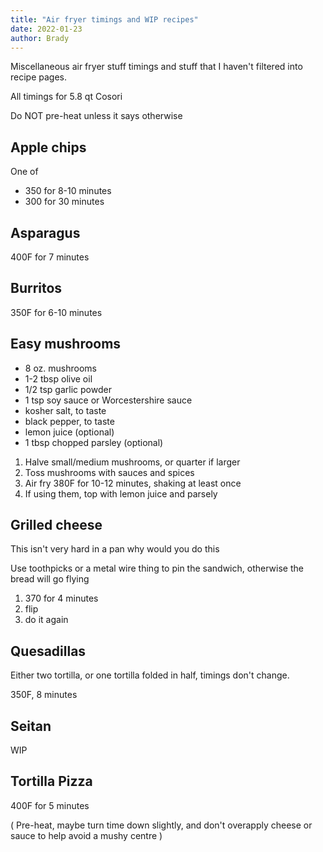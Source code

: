 ```yaml
---
title: "Air fryer timings and WIP recipes"
date: 2022-01-23
author: Brady
---
```


Miscellaneous air fryer stuff timings and stuff that I haven't filtered into recipe pages.

All timings for 5.8 qt Cosori

Do NOT pre-heat unless it says otherwise

## Apple chips

One of

- 350 for 8-10 minutes
- 300 for 30 minutes

## Asparagus

400F for 7 minutes

## Burritos

350F for 6-10 minutes

## Easy mushrooms

- 8 oz. mushrooms
- 1-2 tbsp olive oil
- 1/2 tsp garlic powder
- 1 tsp soy sauce or Worcestershire sauce
- kosher salt, to taste
- black pepper, to taste
- lemon juice (optional)
- 1 tbsp chopped parsley (optional)

1. Halve small/medium mushrooms, or quarter if larger
2. Toss mushrooms with sauces and spices
3. Air fry 380F for 10-12 minutes, shaking at least once
4. If using them, top with lemon juice and parsely

## Grilled cheese

This isn't very hard in a pan why would you do this

Use toothpicks or a metal wire thing to pin the sandwich, otherwise the bread will go flying

1. 370 for 4 minutes
2. flip
3. do it again

## Quesadillas

Either two tortilla, or one tortilla folded in half, timings don't change.

350F, 8 minutes

## Seitan

WIP

## Tortilla Pizza

400F for 5 minutes

( Pre-heat, maybe turn time down slightly, and don't overapply cheese or sauce to help avoid a mushy centre )

